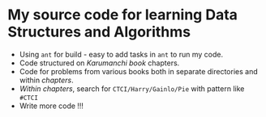 # My source code for learning Data Structures and Algorithms

* Using `ant` for build - easy to add tasks in `ant` to run my code.
* Code structured on *Karumanchi book* chapters.
* Code for problems from various books both in separate directories and within *chapters*.
* *Within chapters*, search for `CTCI/Harry/Gainlo/Pie` with pattern like `#CTCI`
* Write more code !!!
